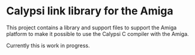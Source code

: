 Calypsi link library for the Amiga
==================================

This project contains a library and support files to support the Amiga
platform to make it possible to use the Calypsi C compiler with the Amiga.

Currently this is work in progress.

